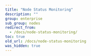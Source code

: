 ```yaml
---
title: "Node Status Monitoring"
description: ""
group: enterprise
sub_group: nodes
redirect_from:
  - /docs/node-status-monitoring/
toc: true
old_url: /docs/node-status-monitoring
was_hidden: true
---
```

